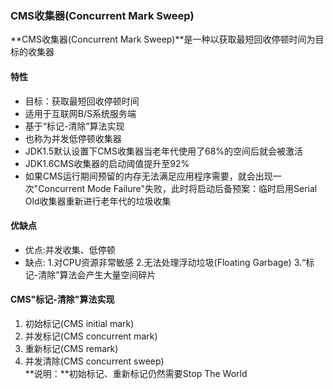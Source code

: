 ### CMS收集器(Concurrent Mark Sweep) ###
**CMS收集器(Concurrent Mark Sweep)**是一种以获取最短回收停顿时间为目标的收集器

#### 特性 ####
* 目标：获取最短回收停顿时间
* 适用于互联网B/S系统服务端
* 基于“标记-清除”算法实现
* 也称为并发低停顿收集器
* JDK1.5默认设置下CMS收集器当老年代使用了68%的空间后就会被激活
* JDK1.6CMS收集器的启动阈值提升至92%
* 如果CMS运行期间预留的内存无法满足应用程序需要，就会出现一次"Concurrent Mode Failure"失败，此时将启动后备预案：临时启用Serial Old收集器重新进行老年代的垃圾收集

#### 优缺点 ####
* 优点:并发收集、低停顿
* 缺点:
1.对CPU资源非常敏感
2.无法处理浮动垃圾(Floating Garbage)
3.“标记-清除”算法会产生大量空间碎片


#### CMS"标记-清除"算法实现 ####
1. 初始标记(CMS initial mark)
2. 并发标记(CMS concurrent mark)
3. 重新标记(CMS remark)
4. 并发清除(CMS concurrent sweep)<br>
**说明：**初始标记、重新标记仍然需要Stop The World